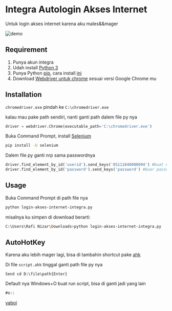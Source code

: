 # Integra Autologin Akses Internet

Untuk login akses internet karena aku males&&mager

![demo](https://media.giphy.com/media/cjiFG82TysNVqkt3Km/giphy.gif)

## Requirement

1. Punya akun integra
2. Udah install [Python 3](https://www.python.org/downloads/)
3. Punya Python [pip](https://pip.pypa.io/en/stable/), cara install [ini](https://www.liquidweb.com/kb/install-pip-windows/)
4. Download [Webdriver untuk chrome](https://chromedriver.chromium.org/downloads) sesuai versi Google Chrome mu


## Installation

`chromedriver.exe` pindah ke `C:\chromedriver.exe`

kalau mau pake path sendiri, nanti ganti path dalem file py nya
```python
driver = webdriver.Chrome(executable_path='C:\chromedriver.exe')
```

Buka Command Prompt, install [Selenium](https://pypi.org/project/selenium/)

```bash
pip install -U selenium
```
Dalem file py ganti nrp sama passwordnya
```python
driver.find_element_by_id('userid').send_keys('05111840000094') #buat nrp
driver.find_element_by_id('password').send_keys('password') #buar password
```

## Usage

Buka Command Prompt di path file nya
```bash
python login-akses-internet-integra.py
```
misalnya ku simpen di download berarti:
```bash
C:\Users\Rafi Nizar\Downloads>python login-akses-internet-integra.py
```

## AutoHotKey

Karena aku lebih mager lagi, bisa di tambahin shortcut pake [ahk](https://www.autohotkey.com/)

Di file `script.ahk` tinggal ganti path file py nya
```ahk
Send cd D:\file\path{Enter}
```

Default nya Windows+O buat run script, bisa di ganti jadi yang lain
```html
#o::
```

[yaboi](https://steamcommunity.com/id/nizar15/)
